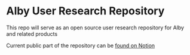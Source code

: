 # Alby User Research Repository
This repo will serve as an open source user research repository for Alby and related products

Current public part of the repository can be [found on Notion](https://www.notion.so/66ea7e5a5b4945bfa86d0c3c0113c98c?v=8bc2898171604c4689bbf777835cb77d)
